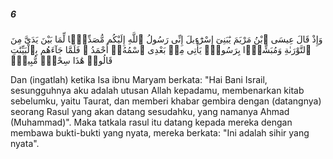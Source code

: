 ##### 6

<span class="ayah">وَإِذْ قَالَ عِيسَى ٱبْنُ مَرْيَمَ يَٰبَنِىٓ إِسْرَٰٓءِيلَ إِنِّى رَسُولُ ٱللَّهِ إِلَيْكُم مُّصَدِّقًۭا لِّمَا بَيْنَ يَدَىَّ مِنَ ٱلتَّوْرَىٰةِ وَمُبَشِّرًۢا بِرَسُولٍۢ يَأْتِى مِنۢ بَعْدِى ٱسْمُهُۥٓ أَحْمَدُ ۖ فَلَمَّا جَآءَهُم بِٱلْبَيِّنَٰتِ قَالُوا۟ هَٰذَا سِحْرٌۭ مُّبِينٌۭ</span>

<span class="ayah_translation">Dan (ingatlah) ketika Isa ibnu Maryam berkata: "Hai Bani Israil, sesungguhnya aku adalah utusan Allah kepadamu, membenarkan kitab sebelumku, yaitu Taurat, dan memberi khabar gembira dengan (datangnya) seorang Rasul yang akan datang sesudahku, yang namanya Ahmad (Muhammad)". Maka tatkala rasul itu datang kepada mereka dengan membawa bukti-bukti yang nyata, mereka berkata: "Ini adalah sihir yang nyata".</span>
